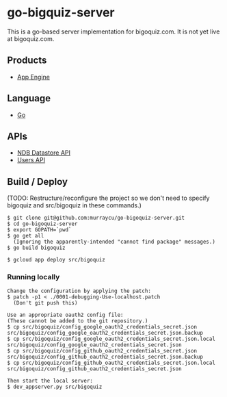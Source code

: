 # go-bigquiz-server

This is a go-based server implementation for bigoquiz.com.
It is not yet live at bigoquiz.com.

## Products
- [App Engine][1]

## Language
- [Go][2]

## APIs
- [NDB Datastore API][3]
- [Users API][4]

## Build / Deploy

(TODO: Restructure/reconfigure the project so we don't need to specify bigoquiz and src/bigoquiz in these commands.)

    $ git clone git@github.com:murraycu/go-bigoquiz-server.git
    $ cd go-bigoquiz-server
    $ export GOPATH=`pwd`
    $ go get all
      (Ignoring the apparently-intended "cannot find package" messages.)
    $ go build bigoquiz

    $ gcloud app deploy src/bigoquiz

### Running locally

    Change the configuration by applying the patch:
    $ patch -p1 < ./0001-debugging-Use-localhost.patch
      (Don't git push this)

    Use an appropriate oauth2 config file:
    (These cannot be added to the git repository.)
    $ cp src/bigoquiz/config_google_oauth2_credentials_secret.json src/bigoquiz/config_google_oauth2_credentials_secret.json.backup
    $ cp src/bigoquiz/config_google_oauth2_credentials_secret.json.local src/bigoquiz/config_google_oauth2_credentials_secret.json
    $ cp src/bigoquiz/config_github_oauth2_credentials_secret.json src/bigoquiz/config_github_oauth2_credentials_secret.json.backup
    $ cp src/bigoquiz/config_github_oauth2_credentials_secret.json.local src/bigoquiz/config_github_oauth2_credentials_secret.json

    Then start the local server:
    $ dev_appserver.py src/bigoquiz

[1]: https://developers.google.com/appengine
[2]: https://golang.org
[3]: https://developers.google.com/appengine/docs/python/ndb/
[4]: https://developers.google.com/appengine/docs/python/users/
